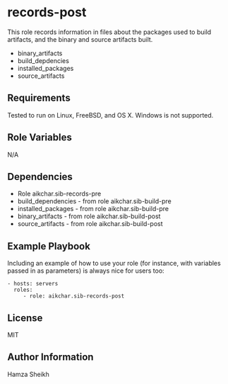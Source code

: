 records-post
============

This role records information in files about the packages used to build
artifacts, and the binary and source artifacts built.

* binary_artifacts
* build_depdencies
* installed_packages
* source_artifacts

Requirements
------------

Tested to run on Linux, FreeBSD, and OS X. Windows is not supported.

Role Variables
--------------

N/A

Dependencies
------------

* Role aikchar.sib-records-pre
* build_dependencies - from role aikchar.sib-build-pre
* installed_packages - from role aikchar.sib-build-pre
* binary_artifacts - from role aikchar.sib-build-post
* source_artifacts - from role aikchar.sib-build-post


Example Playbook
----------------

Including an example of how to use your role (for instance, with variables passed in as parameters) is always nice for users too:

    - hosts: servers
      roles:
         - role: aikchar.sib-records-post

License
-------

MIT

Author Information
------------------

Hamza Sheikh
